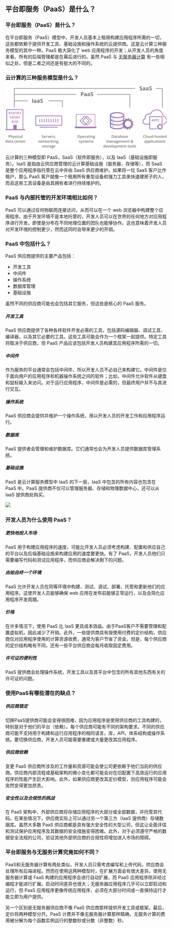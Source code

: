 ## 平台即服务（PaaS）是什么？

### 平台即服务（PaaS）是什么？

在平台即服务（PaaS）模型中，开发人员基本上租用构建应用程序所需的一切，这些都依赖于提供开发工具、基础设施和操作系统的云提供商。这是云计算三种服务模型的其中一种。PaaS 极大简化了 web 应用程序的开发；从开发人员的角度来看，所有的后端管理都是在幕后进行的。虽然 PaaS 与 [无服务器计算](https://www.cloudflare.com/learning/serverless/what-is-serverless/) 有一些相似之处，但是二者之间还是有挺大的不同的。

### 云计算的三种服务模型是什么？

<img src='images/saas-paas-iaas-diagram.svg' />

云计算的三种模型即 PaaS，SaaS（软件即服务），以及 IaaS（基础设施即服务）。IaaS 是指由云供应商管理的云计算基础设施（服务器、存储等），而 SaaS 是整个应用程序指托管在云中并由 SaaS 供应商维护。如果将一位 SaaS 客户比作租户，那么 PaaS 客户就像一个租用所有重型设备和强力工具来快速建房子的人，而且这些工具设备是由其拥有者进行持续维护的。

### PaaS 与内部托管的开发环境相比如何？

PaaS 可以通过任何物联网连接访问，从而可以在一个 web 浏览器中构建整个应用程序。由于开发环境不是本地托管的，开发人员可以在世界的任何地方对应用程序进行开发。即使是分布在不同地理位置的团队也能够协作。这也意味着开发人员对开发环境的控制更少，然而这同时会带来更少的开销。

### PaaS 中包括什么？

PaaS 供应商提供的主要产品包括：

- 开发工具
- 中间件
- 操作系统
- 数据库管理
- 基础设施

虽然不同的供应商可能也会包括其它服务，但这些是核心的 PaaS 服务。

##### 开发工具

PaaS 供应商提供了各种各样软件开发必需的工具，包括源码编辑器、调试工具、编译器，以及其它必要的工具。这些工具可能会作为一个框架一起提供。特定工具将取决于供应商，但 PaaS 产品应该包括开发人员构建其应用程序所需的一切。

##### 中间件

作为服务的平台通常会包括中间件，所以开发人员不必自己来构建它。中间件是位于面向用户的应用程序和机器操作系统之间的软件；比如，中间件允许软件从键盘和鼠标输入来访问。对于运行应用程序，中间件是必需的，但最终用户并不与其进行交互。 

##### 操作系统

PaaS 供应商会提供并维护一个操作系统，用以开发人员的开发工作和应用程序运行。

##### 数据库

PaaS 提供者会管理和维护数据库。它们通常也会为开发人员提供数据库管理系统。

##### 基础设施

PaaS 是云计算服务模型中 IaaS 的下一层，IaaS 中包含的所有内容也包含在 PaaS 中。PaaS 提供商不仅可以管理服务器、存储和物理数据中心，还可以从 IaaS 提供商处购买。

<img src='images/saas-paas-iaas-pyramid.svg' />

### 开发人员为什么使用 PaaS？

##### 更快地投入市场

PaaS 用于构建应用程序的速度，可能比开发人员必须考虑构建、配置和供应自己的平台以及后端基础设施来构建应用的速度要更快。有了 PaaS，开发人员他们只需要编写代码和测试应用程序，而供应商会解决剩下的问题。

##### 由始自终一个环境

PaaS 允许开发人员在同等环境中构建、测试、调试、部署、托管和更新他们的应用程序。这使开发人员能够确保 web 应用在发布前能够正常运行，以及会简化应用程序开发周期。

##### 价格

在许多情况下，使用 PaaS 比 IaaS 更具成本效益。由于PaaS客户不需要管理和配置虚拟机，因此减少了开销。此外，一些提供商具有按使用付费的定价结构，供应商仅对应用程序使用的计算资源收费，通常为客户节省了资金。但是，每个供应商的定价结构略有不同，还有一些平台供应商会每月收取固定费用。

##### 许可证的便利性

PaaS 提供商会处理操作系统，开发工具以及其平台中包含的所有其他东西有关的许可证的问题。

### 使用PaaS有哪些潜在的缺点？

##### 供应商锁定

切换PaaS提供商可能会变得很困难，因为应用程序是使用供应商的工具构建的，特别是对于他们的平台（依赖）。每个供应商可能有不同的架构要求。不同的供应商可能不支持用于构建和运行应用程序的相同语言，库，API，体系结构或操作系统。要切换供应商，开发人员可能需要重建或大量更改其应用程序。

##### 供应商依赖

变更 PaaS 供应商所涉及的工作量和资源可能会使公司更依赖于他们当前的供应商。供应商内部流程或基础架构的微小变化都可能会对在旧配置下高效运行的应用程序的性能产生巨大影响。此外，如果供应商更改其定价模型，则应用程序可能会突然变得更加昂贵。

##### 安全性以及合规性的挑战

在 PaaS 架构中，外部供应商将存储应用程序的大部分或全部数据，并托管其代码。在某些情况下，供应商实际上可以通过另一个第三方（IaaS 提供商）存储数据库。虽然大多数 PaaS 供应商都是具有强大安全性的大型公司，但这让全面评估和测试保护应用程序及其数据的安全措施变得困难。此外，对于必须遵守严格的数据安全法规的公司，验证其他外部供应商的合规性将增加进入市场的障碍。

### 平台即服务与无服务计算究竟如何不同？

PaaS和无服务器计算有两处类似，开发人员只需考虑编写和上传代码，供应商会处理所有后端进程。然而在使用这两种模型时，在扩展方面会有很大差异。使用无服务器计算或 FaaS 构建的应用程序会进行自动扩展，而 PaaS 应用程序除非经过编程才能进行扩展。启动时间差异也很大；无服务器应用程序几乎可以立即启动和运行，但 PaaS 应用程序更像传统应用程序，必须在大部分时间或一直保持运行才能立即为用户提供。

另一个区别是无服务器供应商不像 PaaS 供应商那样提供开发工具或框架。最后，定价将两种模型分开。PaaS 计费并不像无服务器计算那样精确，无服务计算的费用被分解为每个函数实例运行的整数秒或分数（非整数）秒。
